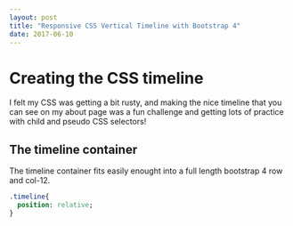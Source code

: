 ```yaml
---
layout: post
title: "Responsive CSS Vertical Timeline with Bootstrap 4"
date: 2017-06-10
---
```


# Creating the CSS timeline

I felt my CSS was getting a bit rusty, and making the nice timeline that you
can see on my about page was a fun challenge and getting lots of practice with
child and pseudo CSS selectors!

## The timeline container

The timeline container fits easily enought into a full length bootstrap 4 row and col-12.

``` sass
.timeline{
  position: relative;
}
```
